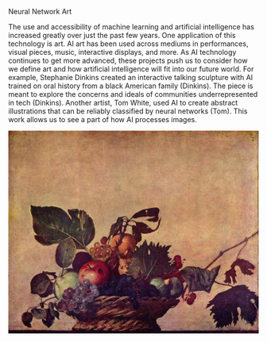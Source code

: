 Neural Network Art

The use and accessibility of machine learning and artificial intelligence has increased greatly over just the past few years. One application of this technology is 
art. AI art has been used across mediums in performances, visual pieces, music, interactive displays, and more. As AI technology continues to get more advanced, 
these projects push us to consider how we define art and how artificial intelligence will fit into our future world. For example, Stephanie Dinkins created an 
interactive talking sculpture with AI trained on oral history from a black American family (Dinkins). The piece is meant to explore the concerns and ideals of 
communities underrepresented in tech (Dinkins). Another artist, Tom White, used AI to create abstract illustrations that can be reliably classified by neural 
networks (Tom). This work allows us to see a part of how AI processes images. 

![](test/test_1.jpg)
